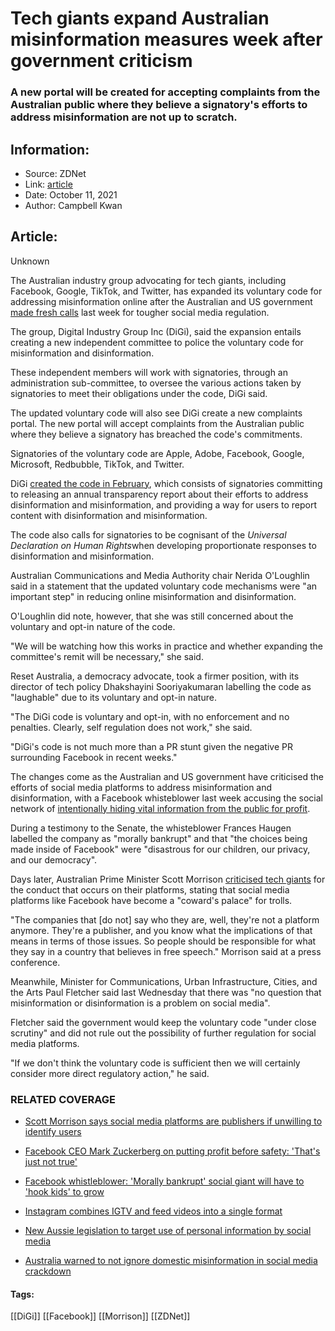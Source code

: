 # Tech giants expand Australian misinformation measures week after government criticism
### A new portal will be created for accepting complaints from the Australian public where they believe a signatory's efforts to address misinformation are not up to scratch.

## Information:
+ Source: ZDNet
+ Link: [article](https://www.zdnet.com/article/tech-giants-expand-australian-misinformation-measures-week-after-government-criticism/)
+ Date: October 11, 2021
+ Author: Campbell Kwan


## Article:
Unknown

The Australian industry group advocating for tech giants, including Facebook, Google, TikTok, and Twitter, has expanded its voluntary code for addressing misinformation online after the Australian and US government [made fresh calls](https://www.zdnet.com/article/scott-morrison-says-social-media-platforms-are-publishers-if-unwilling-to-identify-users/) last week for tougher social media regulation.

The group, Digital Industry Group Inc (DiGi), said the expansion entails creating a new independent committee to police the voluntary code for misinformation and disinformation.

These independent members will work with signatories, through an administration sub-committee, to oversee the various actions taken by signatories to meet their obligations under the code, DiGi said.

The updated voluntary code will also see DiGi create a new complaints portal. The new portal will accept complaints from the Australian public where they believe a signatory has breached the code's commitments. 

Signatories of the voluntary code are Apple, Adobe, Facebook, Google, Microsoft, Redbubble, TikTok, and Twitter.

DiGi [created the code in February](https://www.zdnet.com/article/facebook-google-microsoft-tiktok-and-twitter-adopt-aussie-misinformation-code/), which consists of signatories committing to releasing an annual transparency report about their efforts to address disinformation and misinformation, and providing a way for users to report content with disinformation and misinformation. 

The code also calls for signatories to be cognisant of the *Universal Declaration on Human Rights*when developing proportionate responses to disinformation and misinformation.






Australian Communications and Media Authority chair Nerida O'Loughlin said in a statement that the updated voluntary code mechanisms were "an important step" in reducing online misinformation and disinformation.

O'Loughlin did note, however, that she was still concerned about the voluntary and opt-in nature of the code.

"We will be watching how this works in practice and whether expanding the committee's remit will be necessary," she said.

Reset Australia, a democracy advocate, took a firmer position, with its director of tech policy Dhakshayini Sooriyakumaran labelling the code as "laughable" due to its voluntary and opt-in nature.

"The DiGi code is voluntary and opt-in, with no enforcement and no penalties. Clearly, self regulation does not work," she said.

"DiGi's code is not much more than a PR stunt given the negative PR surrounding Facebook in recent weeks."

The changes come as the Australian and US government have criticised the efforts of social media platforms to address misinformation and disinformation, with a Facebook whisteblower last week accusing the social network of [intentionally hiding vital information from the public for profit](https://www.zdnet.com/article/facebook-whistleblower-morally-bankrupt-social-giant-will-have-to-hook-kids-to-grow/).

During a testimony to the Senate, the whisteblower Frances Haugen labelled the company as "morally bankrupt" and that "the choices being made inside of Facebook" were "disastrous for our children, our privacy, and our democracy".

Days later, Australian Prime Minister Scott Morrison [criticised tech giants](https://www.zdnet.com/article/scott-morrison-says-social-media-platforms-are-publishers-if-unwilling-to-identify-users/) for the conduct that occurs on their platforms, stating that social media platforms like Facebook have become a "coward's palace" for trolls.

"The companies that [do not] say who they are, well, they're not a platform anymore. They're a publisher, and you know what the implications of that means in terms of those issues. So people should be responsible for what they say in a country that believes in free speech." Morrison said at a press conference.

Meanwhile, Minister for Communications, Urban Infrastructure, Cities, and the Arts Paul Fletcher said last Wednesday that there was "no question that misinformation or disinformation is a problem on social media".

Fletcher said the government would keep the voluntary code "under close scrutiny" and did not rule out the possibility of further regulation for social media platforms.  

"If we don't think the voluntary code is sufficient then we will certainly consider more direct regulatory action," he said.

### RELATED COVERAGE

* [Scott Morrison says social media platforms are publishers if unwilling to identify users](https://www.zdnet.com/article/scott-morrison-says-social-media-platforms-are-publishers-if-unwilling-to-identify-users/)
* [Facebook CEO Mark Zuckerberg on putting profit before safety: 'That's just not true'](https://www.zdnet.com/article/facebook-ceo-mark-zuckerberg-on-putting-profit-before-safety-thats-just-not-true/)  

* [Facebook whistleblower: 'Morally bankrupt' social giant will have to 'hook kids' to grow](https://www.zdnet.com/article/facebook-whistleblower-morally-bankrupt-social-giant-will-have-to-hook-kids-to-grow/)
* [Instagram combines IGTV and feed videos into a single format](https://www.zdnet.com/article/instagram-combines-igtv-and-feed-videos-into-a-single-format/)
* [New Aussie legislation to target use of personal information by social media](https://www.zdnet.com/article/new-aussie-legislation-to-target-use-of-personal-information-by-social-media/)
* [Australia warned to not ignore domestic misinformation in social media crackdown](https://www.zdnet.com/article/australia-warned-to-not-ignore-domestic-misinformation-in-social-media-crackdown/)





#### Tags:
[[DiGi]] [[Facebook]] [[Morrison]] [[ZDNet]]
